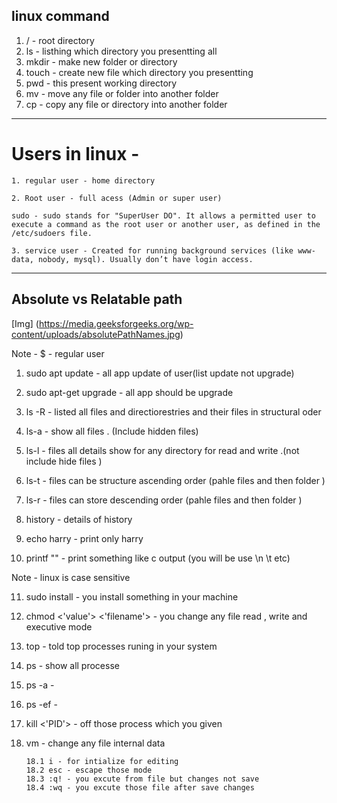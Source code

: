 ## linux command



1. / - root directory
2. ls - listhing which directory you presentting all 
3. mkdir - make new folder or directory
4. touch - create new file which directory you presentting
5. pwd - this present working directory
6. mv - move any file or folder into another folder
7. cp - copy any file or directory into another folder

---

# Users in linux -

    1. regular user - home directory

    2. Root user - full acess (Admin or super user)

    sudo - sudo stands for "SuperUser DO". It allows a permitted user to execute a command as the root user or another user, as defined in the /etc/sudoers file.

    3. service user - Created for running background services (like www-data, nobody, mysql). Usually don’t have login access.

---

## Absolute vs Relatable path

[Img] (https://media.geeksforgeeks.org/wp-content/uploads/absolutePathNames.jpg)

Note - $ - regular user

1. sudo apt update - all app update of user(list update not upgrade)

2. sudo apt-get upgrade - all app should be upgrade

3. ls -R - listed all files and directiorestries and        their files in structural oder

4. ls-a - show all files . (Include hidden files)

5. ls-l - files all details show for any directory for read and write .(not include hide files )

6. ls-t - files can be structure ascending order (pahle files and then folder )

7. ls-r -  files can store descending order (pahle files and then folder )

8. history - details of history

9. echo harry - print only harry

10. printf "" - print something like c output (you will be use \n \t etc)

Note - linux is case sensitive 

11. sudo install - you install something in your machine 

12. chmod <'value'> <'filename'> - you change any file read , write and executive mode  

13. top - told top processes runing in your system

14. ps - show all processe

15. ps -a -

16. ps -ef - 

17. kill <'PID'> - off those process which you given 

18. vm - change any file internal data 

        18.1 i - for intialize for editing
        18.2 esc - escape those mode
        18.3 :q! - you excute from file but changes not save
        18.4 :wq - you excute those file after save changes 
        